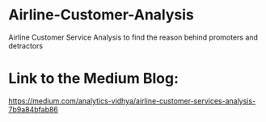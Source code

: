 # Airline-Customer-Analysis
Airline Customer Service Analysis to find the reason behind promoters and detractors

# Link to the Medium Blog:

https://medium.com/analytics-vidhya/airline-customer-services-analysis-7b9a84bfab86
